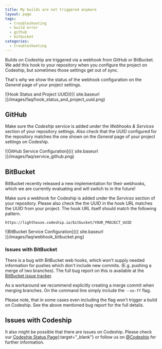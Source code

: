 ```yaml
---
title: My builds are not triggered anymore
layout: page
tags:
  - troubleshooting
  - build error
  - github
  - bitbucket
categories:
  - troubleshooting
---
```


Builds on Codeship are triggered via a webhook from GitHub or BitBucket. We add this hook to your repository when you configure the project on Codeship, but sometimes those settings get out of sync.

That's why we show the status of the webhook configuration on the _General_ page of your project settings.

![Hook Status and Project UUID]({{ site.baseurl }}/images/faq/hook_status_and_project_uuid.png)

## GitHub

Make sure the _Codeship_ service is added under the _Webhooks & Services_ section of your repository settings. Also check that the UUID configured for the repository matches the one shown on the _General_ page of your project settings on Codeship.

![GitHub Service Configuration]({{ site.baseurl }}/images/faq/service_github.png)

## BitBucket

<div class="info-block" style="margin-top: 1em;">
BitBucket recently released a new implementation for their webhooks, which we are currently evaluating and will switch to in the future!
</div>

Make sure a webhook for Codeship is added under the _Services_ section of your repository. Please also check the the UUID in the hook URL matches the UUID from your project. The hook URL itself should match the following pattern.

```
https://lighthouse.codeship.io/bitbucket/YOUR_PROJECT_UUID
```

![BitBucket Service Configuration]({{ site.baseurl }}/images/faq/webhook_bitbucket.png)

### Issues with BitBucket

There is a bug with BitBucket web hooks, which won't supply needed information for pushes which don't include new commits. (E.g. pushing a merge of two branches). The full bug report on this is available at the [BitBucket issue tracker](https://bitbucket.org/site/master/issue/7775/post-service-does-not-provide-useful).

As a workaround we recommend explicitly creating a merge commit when merging branches. On the command line simply include the `--no-ff` flag.

Please note, that in some cases even including the flag won't trigger a build on Codeship. See the above mentioned bug report for the full details.

## Issues with Codeship

It also might be possible that there are issues on Codeship. Please check our [Codeship Status Page](http://codeshipstatus.com){:target="_blank"} or follow us on [@Codeship](https://twitter.com/codeship) for further information.
